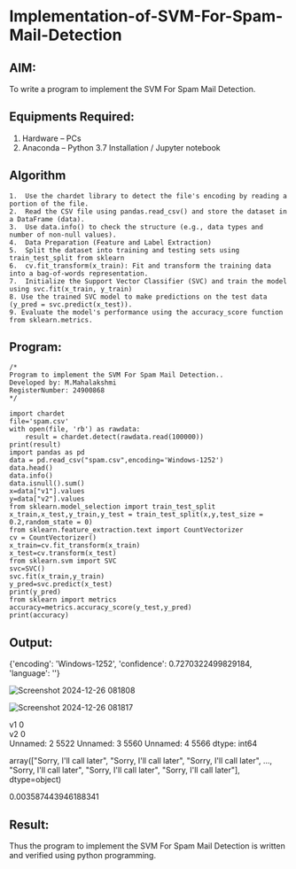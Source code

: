 # Implementation-of-SVM-For-Spam-Mail-Detection

## AIM:
To write a program to implement the SVM For Spam Mail Detection.

## Equipments Required:
1. Hardware – PCs
2. Anaconda – Python 3.7 Installation / Jupyter notebook

## Algorithm
```
1.  Use the chardet library to detect the file's encoding by reading a portion of the file.
2.  Read the CSV file using pandas.read_csv() and store the dataset in a DataFrame (data).
3.  Use data.info() to check the structure (e.g., data types and number of non-null values).
4.  Data Preparation (Feature and Label Extraction)
5.  Split the dataset into training and testing sets using train_test_split from sklearn
6.  cv.fit_transform(x_train): Fit and transform the training data into a bag-of-words representation.
7.  Initialize the Support Vector Classifier (SVC) and train the model using svc.fit(x_train, y_train)
8. Use the trained SVC model to make predictions on the test data (y_pred = svc.predict(x_test)).
9. Evaluate the model's performance using the accuracy_score function from sklearn.metrics.
```

## Program:
```
/*
Program to implement the SVM For Spam Mail Detection..
Developed by: M.Mahalakshmi
RegisterNumber: 24900868 
*/
```
```
import chardet 
file='spam.csv'
with open(file, 'rb') as rawdata:
    result = chardet.detect(rawdata.read(100000))
print(result)
import pandas as pd 
data = pd.read_csv("spam.csv",encoding='Windows-1252')
data.head()
data.info()
data.isnull().sum()
x=data["v1"].values
y=data["v2"].values
from sklearn.model_selection import train_test_split
x_train,x_test,y_train,y_test = train_test_split(x,y,test_size = 0.2,random_state = 0)
from sklearn.feature_extraction.text import CountVectorizer
cv = CountVectorizer()
x_train=cv.fit_transform(x_train)
x_test=cv.transform(x_test)
from sklearn.svm import SVC
svc=SVC()
svc.fit(x_train,y_train)
y_pred=svc.predict(x_test)
print(y_pred)
from sklearn import metrics
accuracy=metrics.accuracy_score(y_test,y_pred)
print(accuracy)
```

## Output:

{'encoding':	'Windows-1252',	'confidence':	0.7270322499829184,	'language':	''}

![Screenshot 2024-12-26 081808](https://github.com/user-attachments/assets/e2a57b77-5253-44e9-b6fa-22c93438f4e9)

![Screenshot 2024-12-26 081817](https://github.com/user-attachments/assets/a3aa04d4-e01f-4904-ada5-e24e5516d071)

v1										0					
v2										0					
Unnamed:	2				5522
Unnamed:	3				5560
Unnamed:	4				5566
dtype:	int64
 
 array(["Sorry,	I'll	call	later",	"Sorry,	I'll	call	later",
        "Sorry,	I'll	call	later",	...,	"Sorry,	I'll	call	later",
        "Sorry,	I'll	call	later",	"Sorry,	I'll	call	later"],	dtype=object)

0.003587443946188341

## Result:
Thus the program to implement the SVM For Spam Mail Detection is written and verified using python programming.
